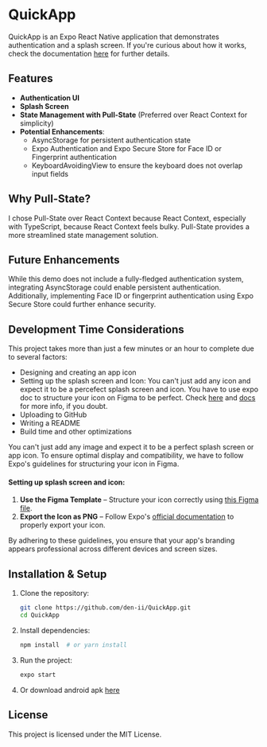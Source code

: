 # QuickApp

QuickApp is an Expo React Native application that demonstrates authentication and a splash screen. If you're curious about how it works, check the documentation [here](https://docs.expo.dev/router/reference/authentication/) for further details.

## Features

- **Authentication UI**
- **Splash Screen**
- **State Management with Pull-State** (Preferred over React Context for simplicity)
- **Potential Enhancements**:
  - AsyncStorage for persistent authentication state
  - Expo Authentication and Expo Secure Store for Face ID or Fingerprint authentication
  - KeyboardAvoidingView to ensure the keyboard does not overlap input fields

## Why Pull-State?

I chose Pull-State over React Context because React Context, especially with TypeScript, because React Context feels bulky. Pull-State provides a more streamlined state management solution.

## Future Enhancements

While this demo does not include a fully-fledged authentication system, integrating AsyncStorage could enable persistent authentication. Additionally, implementing Face ID or fingerprint authentication using Expo Secure Store could further enhance security.

## Development Time Considerations

This project takes more than just a few minutes or an hour to complete due to several factors:

- Designing and creating an app icon
- Setting up the splash screen and Icon: You can't just add any icon and expect it to be a percefect splash screen and icon. You have to use expo doc to structure your icon on Figma to be perfect. Check [here](https://www.google.com/url?sa=t&source=web&rct=j&opi=89978449&url=https://www.figma.com/community/file/1155362909441341285/expo-app-icon-splash&ved=2ahUKEwjyh7bCzoaMAxVkVUEAHVORJ2oQFnoECAkQAQ&usg=AOvVaw2mBMefVF6L9XA2Dm2FHoq-) and [docs](https://docs.expo.dev/develop/user-interface/splash-screen-and-app-icon/#export-the-icon-image-as-a-png) for more info, if you doubt.
- Uploading to GitHub
- Writing a README
- Build time and other optimizations


You can't just add any image and expect it to be a perfect splash screen or app icon. To ensure optimal display and compatibility, we have to follow Expo's guidelines for structuring your icon in Figma.

#### Setting up splash screen and icon:  
1. **Use the Figma Template** – Structure your icon correctly using [this Figma file](https://www.figma.com/community/file/1155362909441341285/expo-app-icon-splash).  
2. **Export the Icon as PNG** – Follow Expo's [official documentation](https://docs.expo.dev/develop/user-interface/splash-screen-and-app-icon/#export-the-icon-image-as-a-png) to properly export your icon.  

By adhering to these guidelines, you ensure that your app's branding appears professional across different devices and screen sizes.



## Installation & Setup

1. Clone the repository:
   ```sh
   git clone https://github.com/den-ii/QuickApp.git
   cd QuickApp
   ```
2. Install dependencies:
   ```sh
   npm install  # or yarn install
   ```
3. Run the project:
   ```sh
   expo start
   ```
4. Or download android apk [here](https://drive.google.com/file/d/101CNmp4uy1PnTLpq2FMWuO7Ow2EhrjtD/view?usp=sharing)

## License

This project is licensed under the MIT License.
